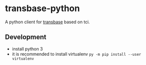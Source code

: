 # transbase-python

A python client for [transbase](https://www.transaction.de/loesungen/transbase-ressourcenoptimierte-hochleistungsdatenbank)
based on tci.

## Development

- install python 3
- it is recommended to install virtualenv
  `py -m pip install --user virtualenv`
